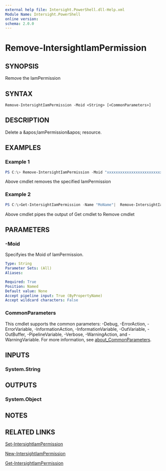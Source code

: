 ```yaml
---
external help file: Intersight.PowerShell.dll-Help.xml
Module Name: Intersight.PowerShell
online version:
schema: 2.0.0
---
```


# Remove-IntersightIamPermission

## SYNOPSIS
Remove the IamPermission

## SYNTAX

```
Remove-IntersightIamPermission -Moid <String> [<CommonParameters>]
```

## DESCRIPTION
Delete a &amp;apos;IamPermission&amp;apos; resource.

## EXAMPLES

### Example 1
```powershell
PS C:\> Remove-IntersightIamPermission -Moid "xxxxxxxxxxxxxxxxxxxxxxxxxxx"
```
Above cmdlet removes the specified IamPermission 

### Example 2
```powershell
PS C:\>Get-IntersightIamPermission -Name "MoName"|  Remove-IntersightIamPermission
```
Above cmdlet pipes the output of Get cmdlet to Remove cmdlet

## PARAMETERS

### -Moid
Specifyies the Moid of IamPermission.

```yaml
Type: String
Parameter Sets: (All)
Aliases:

Required: True
Position: Named
Default value: None
Accept pipeline input: True (ByPropertyName)
Accept wildcard characters: False
```

### CommonParameters
This cmdlet supports the common parameters: -Debug, -ErrorAction, -ErrorVariable, -InformationAction, -InformationVariable, -OutVariable, -OutBuffer, -PipelineVariable, -Verbose, -WarningAction, and -WarningVariable. For more information, see [about_CommonParameters](http://go.microsoft.com/fwlink/?LinkID=113216).

## INPUTS

### System.String

## OUTPUTS

### System.Object
## NOTES

## RELATED LINKS

[Set-IntersightIamPermission](./Set-IntersightIamPermission.md)

[New-IntersightIamPermission](./New-IntersightIamPermission.md)

[Get-IntersightIamPermission](./Get-IntersightIamPermission.md)

